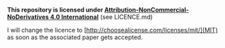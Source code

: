 **This repository is licensed under [Attribution-NonCommercial-NoDerivatives 4.0 International](https://creativecommons.org/licenses/by-nc-nd/4.0/)** (see LICENCE.md)

I will change the licence to [http://choosealicense.com/licenses/mit/](MIT) as soon as the associated paper gets accepted.
